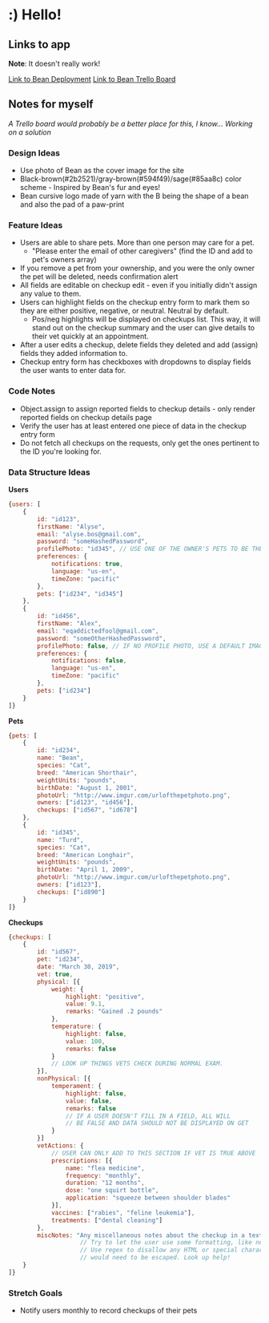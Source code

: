 # :) Hello!

## Links to app

**Note**: It doesn't really work!

[Link to Bean Deployment](https://mighty-cliffs-27784.herokuapp.com/)
[Link to Bean Trello Board](https://trello.com/b/NxTEratC/bean)

## Notes for myself

*A Trello board would probably be a better place for this, I know... Working on a solution*

### Design Ideas
* Use photo of Bean as the cover image for the site
* Black-brown(#2b2521)/gray-brown(#594f49)/sage(#85aa8c) color scheme - Inspired by Bean's fur and eyes!
* Bean cursive logo made of yarn with the B being the shape of a bean and also the pad of a paw-print

### Feature Ideas
* Users are able to share pets. More than one person may care for a pet.
	* "Please enter the email of other caregivers" (find the ID and add to pet's owners array)
* If you remove a pet from your ownership, and you were the only owner the pet will be deleted, needs confirmation alert
* All fields are editable on checkup edit - even if you initially didn't assign any value to them.
* Users can highlight fields on the checkup entry form to mark them so they are either positive, negative, or neutral. Neutral by default.
	* Pos/neg highlights will be displayed on checkups list. This way, it will stand out on the checkup summary and the user can give details to their vet quickly at an appointment.
* After a user edits a checkup, delete fields they deleted and add (assign) fields they added information to.
* Checkup entry form has checkboxes with dropdowns to display fields the user wants to enter data for.


### Code Notes
* Object.assign to assign reported fields to checkup details - only render reported fields on checkup details page
* Verify the user has at least entered one piece of data in the checkup entry form
* Do not fetch all checkups on the requests, only get the ones pertinent to the ID you're looking for.

### Data Structure Ideas

**Users**
```js
{users: [
	{
		id: "id123",
		firstName: "Alyse",
		email: "alyse.bos@gmail.com",
		password: "someHashedPassword",
		profilePhoto: "id345", // USE ONE OF THE OWNER'S PETS TO BE THEIR PROFILE PHOTO
		preferences: {
			notifications: true,
			language: "us-en",
			timeZone: "pacific"
		},
		pets: ["id234", "id345"]
	},
	{
		id: "id456",
		firstName: "Alex",
		email: "eqaddictedfool@gmail.com",
		password: "someOtherHashedPassword",
		profilePhoto: false, // IF NO PROFILE PHOTO, USE A DEFAULT IMAGE
		preferences: {
			notifications: false,
			language: "us-en",
			timeZone: "pacific"
		},
		pets: ["id234"]
	}
]}
```

**Pets**
```js
{pets: [
	{
		id: "id234",
		name: "Bean",
		species: "Cat",
		breed: "American Shorthair",
		weightUnits: "pounds",
		birthDate: "August 1, 2001",
		photoUrl: "http://www.imgur.com/urlofthepetphoto.png",
		owners: ["id123", "id456"],
		checkups: ["id567", "id678"]
	},
	{
		id: "id345",
		name: "Turd",
		species: "Cat",
		breed: "American Longhair",
		weightUnits: "pounds",
		birthDate: "April 1, 2009",
		photoUrl: "http://www.imgur.com/urlofthepetphoto.png",
		owners: ["id123"],
		checkups: ["id890"]
	}
]}
```

**Checkups**
```js
{checkups: [
	{
		id: "id567",
		pet: "id234",
		date: "March 30, 2019",
		vet: true,
		physical: [{
			weight: {
				highlight: "positive",
				value: 9.1,
				remarks: "Gained .2 pounds"
			},
			temperature: {
				highlight: false,
				value: 100,
				remarks: false
			}
			// LOOK UP THINGS VETS CHECK DURING NORMAL EXAM.
		}],
		nonPhysical: [{
			temperament: {
				highlight: false,
				value: false,
				remarks: false
				// IF A USER DOESN'T FILL IN A FIELD, ALL WILL
				// BE FALSE AND DATA SHOULD NOT BE DISPLAYED ON GET
			}
		}]
		vetActions: {
			// USER CAN ONLY ADD TO THIS SECTION IF VET IS TRUE ABOVE
			prescriptions: [{
				name: "flea medicine",
				frequency: "monthly",
				duration: "12 months",
				dose: "one squirt bottle",
				application: "squeeze between shoulder blades"
			}],
			vaccines: ["rabies", "feline leukemia"],
			treatments: ["dental cleaning"]
		},
		miscNotes: "Any miscellaneous notes about the checkup in a text box."
					// Try to let the user use some formatting, like new lines.
					// Use regex to disallow any HTML or special characters which
					// would need to be escaped. Look up help!
	}
]}
```

### Stretch Goals
* Notify users monthly to record checkups of their pets